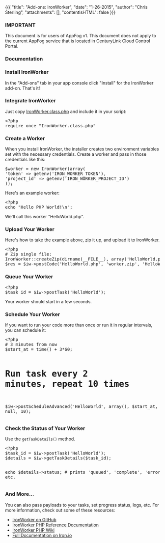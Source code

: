 {{{
  "title": "Add-ons: IronWorker",
  "date": "1-26-2015",
  "author": "Chris Sterling",
  "attachments": [],
  "contentIsHTML": false
}}}

### IMPORTANT

This document is for users of AppFog v1. This document does not apply to the current AppFog service that is located in CenturyLink Cloud Control Portal.

### Documentation

<h3>Install IronWorker</h3>
<p>In the "Add-ons" tab in your app console click "Install" for the IronWorker add-on. That's it!</p>
<h3>Integrate IronWorker</h3>
<p>Just copy <a href="https://github.com/iron-io/iron_worker_php/blob/master/IronWorker.class.php">IronWorker.class.php</a> and include it in your script:</p>
<pre>&lt;?php
require_once "IronWorker.class.php"</pre>
<h3>Create a Worker</h3>
<p>When you install IronWorker, the installer creates two environment variables set with the necessary credentials. Create a worker and pass in those credentials like this:</p>
<pre class="prettyprint linenums:3 linenums">$worker = new IronWorker(array(
'token' =&gt; getenv('IRON_WORKER_TOKEN'),
'project_id' =&gt; getenv('IRON_WORKER_PROJECT_ID')
));
</pre>
<p>Here's an example worker:</p>
<pre>&lt;?php
echo "Hello PHP World!\n";</pre>
<p>We'll call this worker "HelloWorld.php".</p>
<h3>Upload Your Worker</h3>
<p>Here's how to take the example above, zip it up, and upload it to IronWorker.</p>
<pre>&lt;?php
# Zip single file:
IronWorker::createZip(dirname(__FILE__), array('HelloWorld.php'), 'worker.zip', true);
$res = $iw-&gt;postCode('HelloWorld.php', 'worker.zip', 'HelloWorld');</pre>
<h3>Queue Your Worker</h3>
<pre>&lt;?php
$task_id = $iw-&gt;postTask('HelloWorld');</pre>
<p>Your worker should start in a few seconds.</p>
<h3>Schedule Your Worker</h3>
<p>If you want to run your code more than once or run it in regular intervals, you can schedule it:</p>
<pre>&lt;?php
# 3 minutes from now
$start_at = time() + 3*60;

# Run task every 2 minutes, repeat 10 times
$iw-&gt;postScheduleAdvanced('HelloWorld', array(), $start_at, 2*60, null, 10);</pre>
<h3>Check the Status of Your Worker</h3>
<p>Use the <code>getTaskDetails()</code> method.</p>
<pre>&lt;?php
$task_id = $iw-&gt;postTask('HelloWorld');
$details = $iw-&gt;getTaskDetails($task_id);

echo $details-&gt;status; # prints 'queued', 'complete', 'error' etc.</pre>
<h3>And More...</h3>
<p>You can also pass payloads to your tasks, set progress status, logs, etc. For more information, check out some of these resources:</p>
<ul>
<li><a href="https://github.com/iron-io/iron_worker_php">IronWorker on GitHub</a></li>
<li><a href="http://iron-io.github.com/iron_worker_php/">IronWorker PHP Reference Documentation</a></li>
<li><a href="https://github.com/iron-io/iron_worker_php/wiki">IronWorker PHP Wiki</a></li>
<li><a href="http://docs.iron.io/">Full Documentation on Iron.io</a></li>
</ul>
